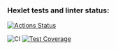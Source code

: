 ### Hexlet tests and linter status:
[![Actions Status](https://github.com/LisKurama/frontend-project-46/actions/workflows/hexlet-check.yml/badge.svg)](https://github.com/LisKurama/frontend-project-46/actions)



![CI](https://github.com/yourusername/yourrepository/workflows/Node.js%20CI/badge.svg)
[![Test Coverage](https://api.codeclimate.com/v1/badges/yourbadge/test_coverage)](https://codeclimate.com/github/yourusername/yourrepository/test_coverage)
